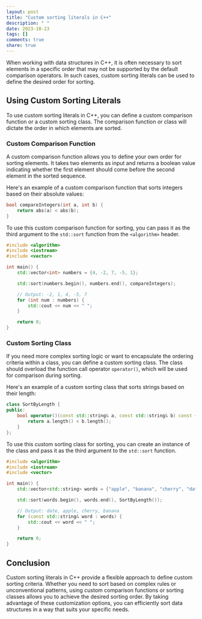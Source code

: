 ```yaml
---
layout: post
title: "Custom sorting literals in C++"
description: " "
date: 2023-10-23
tags: []
comments: true
share: true
---
```


When working with data structures in C++, it is often necessary to sort elements in a specific order that may not be supported by the default comparison operators. In such cases, custom sorting literals can be used to define the desired order for sorting.

## Using Custom Sorting Literals

To use custom sorting literals in C++, you can define a custom comparison function or a custom sorting class. The comparison function or class will dictate the order in which elements are sorted.

### Custom Comparison Function

A custom comparison function allows you to define your own order for sorting elements. It takes two elements as input and returns a boolean value indicating whether the first element should come before the second element in the sorted sequence.

Here's an example of a custom comparison function that sorts integers based on their absolute values:

```cpp
bool compareIntegers(int a, int b) {
    return abs(a) < abs(b);
}
```

To use this custom comparison function for sorting, you can pass it as the third argument to the `std::sort` function from the `<algorithm>` header.

```cpp
#include <algorithm>
#include <iostream>
#include <vector>

int main() {
    std::vector<int> numbers = {4, -2, 7, -5, 1};

    std::sort(numbers.begin(), numbers.end(), compareIntegers);

    // Output: -2, 1, 4, -5, 7
    for (int num : numbers) {
        std::cout << num << " ";
    }

    return 0;
}
```

### Custom Sorting Class

If you need more complex sorting logic or want to encapsulate the ordering criteria within a class, you can define a custom sorting class. The class should overload the function call operator `operator()`, which will be used for comparison during sorting.

Here's an example of a custom sorting class that sorts strings based on their length:

```cpp
class SortByLength {
public:
    bool operator()(const std::string& a, const std::string& b) const {
        return a.length() < b.length();
    }
};
```

To use this custom sorting class for sorting, you can create an instance of the class and pass it as the third argument to the `std::sort` function.

```cpp
#include <algorithm>
#include <iostream>
#include <vector>

int main() {
    std::vector<std::string> words = {"apple", "banana", "cherry", "date"};

    std::sort(words.begin(), words.end(), SortByLength());

    // Output: date, apple, cherry, banana
    for (const std::string& word : words) {
        std::cout << word << " ";
    }

    return 0;
}
```

## Conclusion

Custom sorting literals in C++ provide a flexible approach to define custom sorting criteria. Whether you need to sort based on complex rules or unconventional patterns, using custom comparison functions or sorting classes allows you to achieve the desired sorting order. By taking advantage of these customization options, you can efficiently sort data structures in a way that suits your specific needs.